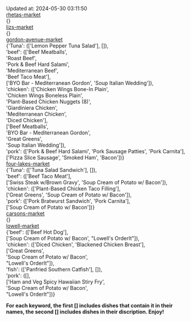Updated at: 2024-05-30 03:11:50  
[rhetas-market](https://wisc-housingdining.nutrislice.com/menu/rhetas-market/lunch/2024-05-30)  
{}  
[lizs-market](https://wisc-housingdining.nutrislice.com/menu/lizs-market/lunch/2024-05-30)  
{}  
[gordon-avenue-market](https://wisc-housingdining.nutrislice.com/menu/gordon-avenue-market/lunch/2024-05-30)  
{'Tuna': (['Lemon Pepper Tuna Salad'], []),  
 'beef': (['Beef Meatballs',  
           'Roast Beef',  
           'Pork & Beef Hard Salami',  
           'Mediterranean Beef',  
           'Beef Taco Meat'],  
          ['BYO Bar - Mediterranean Gordon', 'Soup Italian Wedding']),  
 'chicken': (['Chicken Wings Bone-In Plain',  
              'Chicken Wings Boneless Plain',  
              'Plant-Based Chicken Nuggets (8)',  
              'Giardiniera Chicken',  
              'Mediterranean Chicken',  
              'Diced Chicken'],  
             ['Beef Meatballs',  
              'BYO Bar - Mediterranean Gordon',  
              'Great Greens',  
              'Soup Italian Wedding']),  
 'pork': (['Pork & Beef Hard Salami', 'Pork Sausage Patties', 'Pork Carnita'],  
          ['Pizza Slice Sausage', 'Smoked Ham', 'Bacon'])}  
[four-lakes-market](https://wisc-housingdining.nutrislice.com/menu/four-lakes-market/lunch/2024-05-30)  
{'Tuna': (['Tuna Salad Sandwich'], []),  
 'beef': (['Beef Taco Meat'],  
          ['Swiss Steak w/Brown Gravy', 'Soup Cream of Potato w/ Bacon']),  
 'chicken': (['Plant-Based Chicken Taco Filling'],  
             ['Great Greens', 'Soup Cream of Potato w/ Bacon']),  
 'pork': (['Pork Bratwurst Sandwich', 'Pork Carnita'],  
          ['Soup Cream of Potato w/ Bacon'])}  
[carsons-market](https://wisc-housingdining.nutrislice.com/menu/carsons-market/lunch/2024-05-30)  
{}  
[lowell-market](https://wisc-housingdining.nutrislice.com/menu/lowell-market/lunch/2024-05-30)  
{'beef': (['Beef Hot Dog'],  
          ['Soup Cream of Potato w/ Bacon', "Lowell's OrderIt"]),  
 'chicken': (['Diced Chicken', 'Blackened Chicken Breast'],  
             ['Great Greens',  
              'Soup Cream of Potato w/ Bacon',  
              "Lowell's OrderIt"]),  
 'fish': (['Panfried Southern Catfish'], []),  
 'pork': ([],  
          ['Ham and Veg Spicy Hawaiian Stiry Fry',  
           'Soup Cream of Potato w/ Bacon',  
           "Lowell's OrderIt"])}  
  
**For each keyword, the first [] includes dishes that contain it in their names, the second [] includes dishes in their discription. Enjoy!**  
